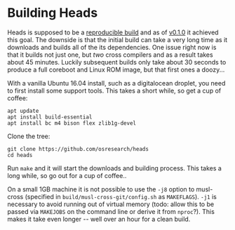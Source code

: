 Building Heads
===
Heads is supposed to be a [reproducible build](https://reproducible-builds.org/) and as of [v0.1.0](https://github.com/osresearch/heads/releases/tag/v0.1.0) it achieved this goal.  The downside is that the initial build can take a very long time as it downloads and builds all of the its dependencies.  One issue right now is that it builds not just one, but *two* cross compilers and as a result takes about 45 minutes.  Luckily subsequent builds only take about 30 seconds to produce a full coreboot and Linux ROM image, but that first ones a doozy...

With a vanilla Ubuntu 16.04 install, such as a digitalocean droplet, you need to first install some support tools. This takes a short while, so get a cup of coffee:

```
apt update
apt install build-essential
apt install bc m4 bison flex zlib1g-devel
```

Clone the tree:

```
git clone https://github.com/osresearch/heads
cd heads
```

Run `make` and it will start the downloads and building process.  This takes a long while, so go out for a cup of coffee..

On a small 1GB machine it is not possible to use the `-j8` option to musl-cross (specified in `build/musl-cross-git/config.sh` as `MAKEFLAGS`).  `-j1` is necessary to avoid running out of virtual memory (todo: allow this to be passed via `MAKEJOBS` on the command line or derive it from `nproc`?).  This makes it take even longer -- well over an hour for a clean build.
